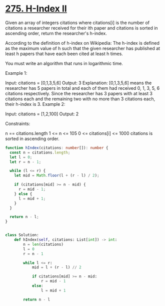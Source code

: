 # [275. H-Index II](https://leetcode.com/problems/h-index-ii/description/)

Given an array of integers citations where citations[i] is the number of citations a researcher received for their ith paper and citations is sorted in ascending order, return the researcher's h-index.

According to the definition of h-index on Wikipedia: The h-index is defined as the maximum value of h such that the given researcher has published at least h papers that have each been cited at least h times.

You must write an algorithm that runs in logarithmic time.

Example 1:

Input: citations = [0,1,3,5,6]
Output: 3
Explanation: [0,1,3,5,6] means the researcher has 5 papers in total and each of them had received 0, 1, 3, 5, 6 citations respectively.
Since the researcher has 3 papers with at least 3 citations each and the remaining two with no more than 3 citations each, their h-index is 3.
Example 2:

Input: citations = [1,2,100]
Output: 2

Constraints:

n == citations.length
1 <= n <= 105
0 <= citations[i] <= 1000
citations is sorted in ascending order.

```ts
function hIndex(citations: number[]): number {
  const n = citations.length;
  let l = 0;
  let r = n - 1;

  while (l <= r) {
    let mid = Math.floor(l + (r - l) / 2);

    if (citations[mid] >= n - mid) {
      r = mid - 1;
    } else {
      l = mid + 1;
    }
  }

  return n - l;
}
```

```py

class Solution:
    def hIndex(self, citations: List[int]) -> int:
        n = len(citations)
        l = 0
        r = n - 1

        while l <= r:
            mid = l + (r - l) // 2

            if citations[mid] >= n - mid:
                r = mid - 1
            else:
                l = mid + 1

        return n - l

```
